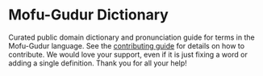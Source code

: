 
# Mofu-Gudur Dictionary

Curated public domain dictionary and pronunciation guide for terms in the Mofu-Gudur language. See the [contributing guide](https://github.com/drumworkteam/term/blob/make/.github/contributing.md) for details on how to contribute. We would love your support, even if it is just fixing a word or adding a single definition. Thank you for all your help!